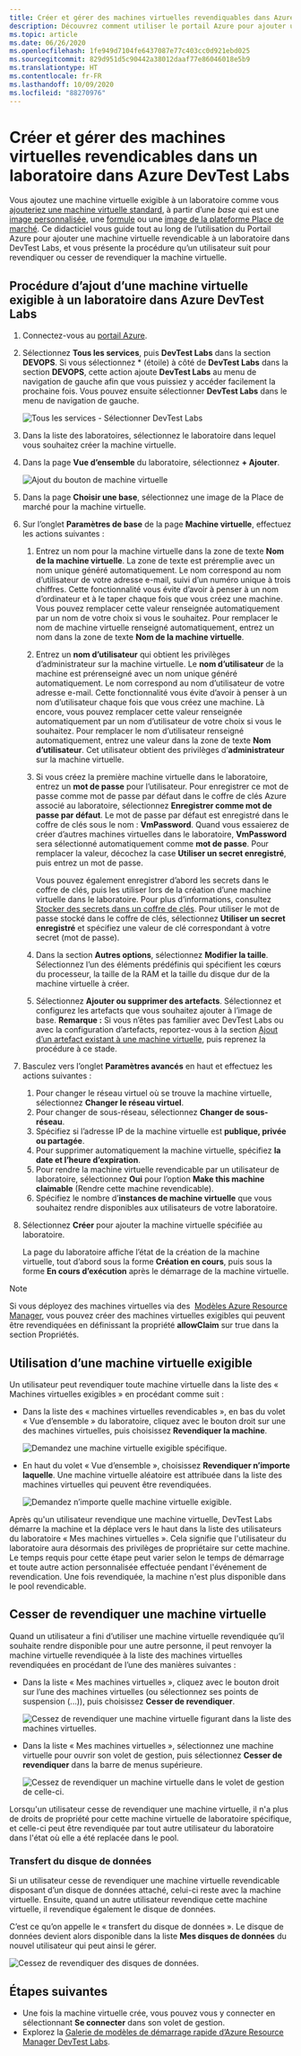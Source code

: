 ```yaml
---
title: Créer et gérer des machines virtuelles revendiquables dans Azure DevTest Labs | Microsoft Docs
description: Découvrez comment utiliser le portail Azure pour ajouter une machine virtuelle revendicable dans Azure DevTest Labs, et voir les processus à suivre pour revendiquer/cesser de revendiquer une machine virtuelle.
ms.topic: article
ms.date: 06/26/2020
ms.openlocfilehash: 1fe949d7104fe6437087e77c403cc0d921ebd025
ms.sourcegitcommit: 829d951d5c90442a38012daaf77e86046018e5b9
ms.translationtype: HT
ms.contentlocale: fr-FR
ms.lasthandoff: 10/09/2020
ms.locfileid: "88270976"
---
```

# <a name="create-and-manage-claimable-vms-in-azure-devtest-labs"></a>Créer et gérer des machines virtuelles revendicables dans un laboratoire dans Azure DevTest Labs
Vous ajoutez une machine virtuelle exigible à un laboratoire comme vous [ajouteriez une machine virtuelle standard](devtest-lab-add-vm.md), à partir d’une *base* qui est une [image personnalisée](devtest-lab-create-template.md), une [formule](devtest-lab-manage-formulas.md) ou une [image de la plateforme Place de marché](devtest-lab-configure-marketplace-images.md). Ce didacticiel vous guide tout au long de l’utilisation du Portail Azure pour ajouter une machine virtuelle revendicable à un laboratoire dans DevTest Labs, et vous présente la procédure qu’un utilisateur suit pour revendiquer ou cesser de revendiquer la machine virtuelle.

## <a name="steps-to-add-a-claimable-vm-to-a-lab-in-azure-devtest-labs"></a>Procédure d’ajout d’une machine virtuelle exigible à un laboratoire dans Azure DevTest Labs
1. Connectez-vous au [portail Azure](https://go.microsoft.com/fwlink/p/?LinkID=525040).
1. Sélectionnez **Tous les services**, puis **DevTest Labs** dans la section **DEVOPS**. Si vous sélectionnez * (étoile) à côté de **DevTest Labs** dans la section **DEVOPS**, cette action ajoute **DevTest Labs** au menu de navigation de gauche afin que vous puissiez y accéder facilement la prochaine fois. Vous pouvez ensuite sélectionner **DevTest Labs** dans le menu de navigation de gauche.

    ![Tous les services - Sélectionner DevTest Labs](./media/devtest-lab-create-lab/all-services-select.png)
1. Dans la liste des laboratoires, sélectionnez le laboratoire dans lequel vous souhaitez créer la machine virtuelle.
2. Dans la page **Vue d’ensemble** du laboratoire, sélectionnez **+ Ajouter**.

    ![Ajout du bouton de machine virtuelle](./media/devtest-lab-add-vm/devtestlab-home-blade-add-vm.png)
1. Dans la page **Choisir une base**, sélectionnez une image de la Place de marché pour la machine virtuelle.
1. Sur l’onglet **Paramètres de base** de la page **Machine virtuelle**, effectuez les actions suivantes :
    1. Entrez un nom pour la machine virtuelle dans la zone de texte **Nom de la machine virtuelle**. La zone de texte est préremplie avec un nom unique généré automatiquement. Le nom correspond au nom d’utilisateur de votre adresse e-mail, suivi d’un numéro unique à trois chiffres. Cette fonctionnalité vous évite d’avoir à penser à un nom d’ordinateur et à le taper chaque fois que vous créez une machine. Vous pouvez remplacer cette valeur renseignée automatiquement par un nom de votre choix si vous le souhaitez. Pour remplacer le nom de machine virtuelle renseigné automatiquement, entrez un nom dans la zone de texte **Nom de la machine virtuelle**.
    2. Entrez un **nom d’utilisateur** qui obtient les privilèges d’administrateur sur la machine virtuelle. Le **nom d’utilisateur** de la machine est prérenseigné avec un nom unique généré automatiquement. Le nom correspond au nom d’utilisateur de votre adresse e-mail. Cette fonctionnalité vous évite d’avoir à penser à un nom d’utilisateur chaque fois que vous créez une machine. Là encore, vous pouvez remplacer cette valeur renseignée automatiquement par un nom d’utilisateur de votre choix si vous le souhaitez. Pour remplacer le nom d’utilisateur renseigné automatiquement, entrez une valeur dans la zone de texte **Nom d’utilisateur**. Cet utilisateur obtient des privilèges d’**administrateur** sur la machine virtuelle.
    3. Si vous créez la première machine virtuelle dans le laboratoire, entrez un **mot de passe** pour l’utilisateur. Pour enregistrer ce mot de passe comme mot de passe par défaut dans le coffre de clés Azure associé au laboratoire, sélectionnez **Enregistrer comme mot de passe par défaut**. Le mot de passe par défaut est enregistré dans le coffre de clés sous le nom : **VmPassword**. Quand vous essaierez de créer d’autres machines virtuelles dans le laboratoire, **VmPassword** sera sélectionné automatiquement comme **mot de passe**. Pour remplacer la valeur, décochez la case **Utiliser un secret enregistré**, puis entrez un mot de passe.

        Vous pouvez également enregistrer d’abord les secrets dans le coffre de clés, puis les utiliser lors de la création d’une machine virtuelle dans le laboratoire. Pour plus d’informations, consultez [Stocker des secrets dans un coffre de clés](devtest-lab-store-secrets-in-key-vault.md). Pour utiliser le mot de passe stocké dans le coffre de clés, sélectionnez **Utiliser un secret enregistré** et spécifiez une valeur de clé correspondant à votre secret (mot de passe).
    4. Dans la section **Autres options**, sélectionnez **Modifier la taille**. Sélectionnez l’un des éléments prédéfinis qui spécifient les cœurs du processeur, la taille de la RAM et la taille du disque dur de la machine virtuelle à créer.
    5. Sélectionnez **Ajouter ou supprimer des artefacts**. Sélectionnez et configurez les artefacts que vous souhaitez ajouter à l’image de base.
    **Remarque :** Si vous n’êtes pas familier avec DevTest Labs ou avec la configuration d’artefacts, reportez-vous à la section [Ajout d’un artefact existant à une machine virtuelle](./devtest-lab-add-vm.md#add-an-existing-artifact-to-a-vm), puis reprenez la procédure à ce stade.
2. Basculez vers l’onglet **Paramètres avancés** en haut et effectuez les actions suivantes :
    1. Pour changer le réseau virtuel où se trouve la machine virtuelle, sélectionnez **Changer le réseau virtuel**.
    2. Pour changer de sous-réseau, sélectionnez **Changer de sous-réseau**.
    3. Spécifiez si l’adresse IP de la machine virtuelle est **publique, privée ou partagée**.
    4. Pour supprimer automatiquement la machine virtuelle, spécifiez **la date et l’heure d’expiration**.
    5. Pour rendre la machine virtuelle revendicable par un utilisateur de laboratoire, sélectionnez **Oui** pour l’option **Make this machine claimable** (Rendre cette machine revendicable).
    6. Spécifiez le nombre d’**instances de machine virtuelle** que vous souhaitez rendre disponibles aux utilisateurs de votre laboratoire.
3. Sélectionnez **Créer** pour ajouter la machine virtuelle spécifiée au laboratoire.

   La page du laboratoire affiche l’état de la création de la machine virtuelle, tout d’abord sous la forme **Création en cours**, puis sous la forme **En cours d’exécution** après le démarrage de la machine virtuelle.

> [!NOTE]
> Si vous déployez des machines virtuelles via des  [Modèles Azure Resource Manager](devtest-lab-create-environment-from-arm.md), vous pouvez créer des machines virtuelles exigibles qui peuvent être revendiquées en définissant la propriété **allowClaim** sur true dans la section Propriétés.


## <a name="using-a-claimable-vm"></a>Utilisation d’une machine virtuelle exigible

Un utilisateur peut revendiquer toute machine virtuelle dans la liste des « Machines virtuelles exigibles » en procédant comme suit :

* Dans la liste des « machines virtuelles revendicables », en bas du volet « Vue d’ensemble » du laboratoire, cliquez avec le bouton droit sur une des machines virtuelles, puis choisissez **Revendiquer la machine**.

  ![Demandez une machine virtuelle exigible spécifique.](./media/devtest-lab-add-vm/devtestlab-claim-VM.png)


* En haut du volet « Vue d’ensemble », choisissez **Revendiquer n’importe laquelle**. Une machine virtuelle aléatoire est attribuée dans la liste des machines virtuelles qui peuvent être revendiquées.

  ![Demandez n’importe quelle machine virtuelle exigible.](./media/devtest-lab-add-vm/devtestlab-claim-any.png)


Après qu'un utilisateur revendique une machine virtuelle, DevTest Labs démarre la machine et la déplace vers le haut dans la liste des utilisateurs du laboratoire « Mes machines virtuelles ». Cela signifie que l'utilisateur du laboratoire aura désormais des privilèges de propriétaire sur cette machine. Le temps requis pour cette étape peut varier selon le temps de démarrage et toute autre action personnalisée effectuée pendant l'événement de revendication. Une fois revendiquée, la machine n'est plus disponible dans le pool revendicable.  

## <a name="unclaim-a-vm"></a>Cesser de revendiquer une machine virtuelle

Quand un utilisateur a fini d’utiliser une machine virtuelle revendiquée qu’il souhaite rendre disponible pour une autre personne, il peut renvoyer la machine virtuelle revendiquée à la liste des machines virtuelles revendiquées en procédant de l’une des manières suivantes :

- Dans la liste « Mes machines virtuelles », cliquez avec le bouton droit sur l’une des machines virtuelles (ou sélectionnez ses points de suspension (...)), puis choisissez **Cesser de revendiquer**.

  ![Cessez de revendiquer une machine virtuelle figurant dans la liste des machines virtuelles.](./media/devtest-lab-add-vm/devtestlab-unclaim-VM2.png)

- Dans la liste « Mes machines virtuelles », sélectionnez une machine virtuelle pour ouvrir son volet de gestion, puis sélectionnez **Cesser de revendiquer** dans la barre de menus supérieure.

  ![Cessez de revendiquer un machine virtuelle dans le volet de gestion de celle-ci.](./media/devtest-lab-add-vm/devtestlab-unclaim-VM.png)

Lorsqu'un utilisateur cesse de revendiquer une machine virtuelle, il n'a plus de droits de propriété pour cette machine virtuelle de laboratoire spécifique, et celle-ci peut être revendiquée par tout autre utilisateur du laboratoire dans l'état où elle a été replacée dans le pool. 

### <a name="transferring-the-data-disk"></a>Transfert du disque de données
Si un utilisateur cesse de revendiquer une machine virtuelle revendicable disposant d’un disque de données attaché, celui-ci reste avec la machine virtuelle. Ensuite, quand un autre utilisateur revendique cette machine virtuelle, il revendique également le disque de données.

C’est ce qu’on appelle le « transfert du disque de données ». Le disque de données devient alors disponible dans la liste **Mes disques de données** du nouvel utilisateur qui peut ainsi le gérer.

![Cessez de revendiquer des disques de données.](./media/devtest-lab-add-vm/devtestlab-unclaim-datadisks.png)



## <a name="next-steps"></a>Étapes suivantes
* Une fois la machine virtuelle crée, vous pouvez vous y connecter en sélectionnant **Se connecter** dans son volet de gestion.
* Explorez la [Galerie de modèles de démarrage rapide d’Azure Resource Manager DevTest Labs](https://github.com/Azure/azure-devtestlab/tree/master/samples/DevTestLabs/QuickStartTemplates).
